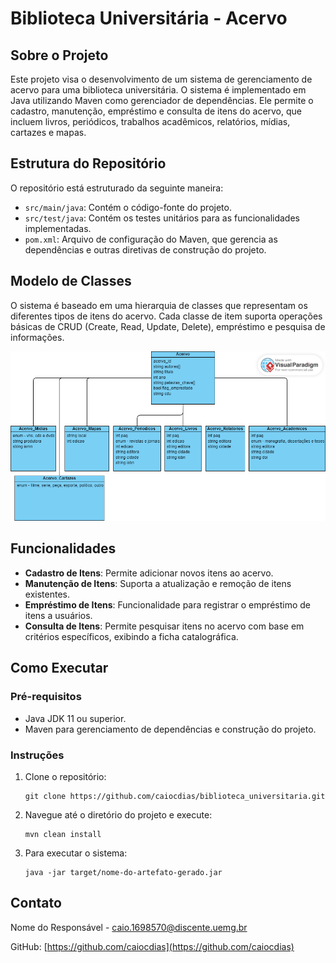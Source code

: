 
# Biblioteca Universitária - Acervo

## Sobre o Projeto
Este projeto visa o desenvolvimento de um sistema de gerenciamento de acervo para uma biblioteca universitária. O sistema é implementado em Java utilizando Maven como gerenciador de dependências. Ele permite o cadastro, manutenção, empréstimo e consulta de itens do acervo, que incluem livros, periódicos, trabalhos acadêmicos, relatórios, mídias, cartazes e mapas.

## Estrutura do Repositório
O repositório está estruturado da seguinte maneira:
- `src/main/java`: Contém o código-fonte do projeto.
- `src/test/java`: Contém os testes unitários para as funcionalidades implementadas.
- `pom.xml`: Arquivo de configuração do Maven, que gerencia as dependências e outras diretivas de construção do projeto.

## Modelo de Classes
O sistema é baseado em uma hierarquia de classes que representam os diferentes tipos de itens do acervo. Cada classe de item suporta operações básicas de CRUD (Create, Read, Update, Delete), empréstimo e pesquisa de informações.

![Modelo de Classes](assets/biblioteca_universitaria.png)

## Funcionalidades
- **Cadastro de Itens**: Permite adicionar novos itens ao acervo.
- **Manutenção de Itens**: Suporta a atualização e remoção de itens existentes.
- **Empréstimo de Itens**: Funcionalidade para registrar o empréstimo de itens a usuários.
- **Consulta de Itens**: Permite pesquisar itens no acervo com base em critérios específicos, exibindo a ficha catalográfica.

## Como Executar
### Pré-requisitos
- Java JDK 11 ou superior.
- Maven para gerenciamento de dependências e construção do projeto.

### Instruções
1. Clone o repositório:
   ```
   git clone https://github.com/caiocdias/biblioteca_universitaria.git
   ```
2. Navegue até o diretório do projeto e execute:
   ```
   mvn clean install
   ```
3. Para executar o sistema:
   ```
   java -jar target/nome-do-artefato-gerado.jar
   ```

## Contato
Nome do Responsável - caio.1698570@discente.uemg.br

GitHub: [https://github.com/caiocdias](https://github.com/caiocdias)
